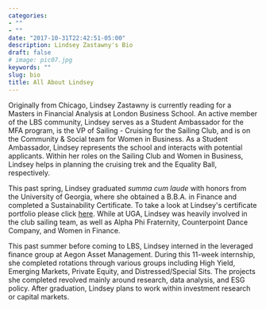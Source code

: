 ```yaml
---
categories:
- ""
- ""
date: "2017-10-31T22:42:51-05:00"
description: Lindsey Zastawny's Bio
draft: false
# image: pic07.jpg
keywords: ""
slug: bio
title: All About Lindsey
---
```


Originally from Chicago, Lindsey Zastawny is currently reading for a Masters in Financial Analysis at London Business School. An active member of the LBS community, Lindsey serves as a Student Ambassador for the MFA program, is the VP of Sailing - Cruising for the Sailing Club, and is on the Community & Social team for Women in Business. As a Student Ambassador, Lindsey represents the school and interacts with potential applicants. Within her roles on the Sailing Club and Women in Business, Lindsey helps in planning the cruising trek and the Equality Ball, respectively. 

This past spring, Lindsey graduated *summa cum laude* with honors from the University of Georgia, where she obtained a B.B.A. in Finance and completed a Sustainability Certificate. To take a look at Lindsey's certificate portfolio please click [here](<https://ctlsites.uga.edu/sustainability-lindseyzastawny/>). While at UGA, Lindsey was heavily involved in the club sailing team, as well as Alpha Phi Fraternity, Counterpoint Dance Company, and Women in Finance.

This past summer before coming to LBS, Lindsey interned in the leveraged finance group at Aegon Asset Management. During this 11-week internship, she completed rotations through various groups including High Yield, Emerging Markets, Private Equity, and Distressed/Special Sits. The projects she completed revolved mainly around research, data analysis, and ESG policy. After graduation, Lindsey plans to work within investment research or capital markets.